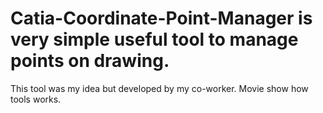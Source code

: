 # Catia-Coordinate-Point-Manager is very simple useful tool to manage points on drawing. 
This tool was my idea but developed by my co-worker.
Movie show how tools works.
